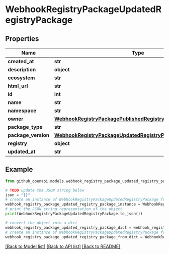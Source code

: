 # WebhookRegistryPackageUpdatedRegistryPackage


## Properties

Name | Type | Description | Notes
------------ | ------------- | ------------- | -------------
**created_at** | **str** |  | 
**description** | **object** |  | 
**ecosystem** | **str** |  | 
**html_url** | **str** |  | 
**id** | **int** |  | 
**name** | **str** |  | 
**namespace** | **str** |  | 
**owner** | [**WebhookRegistryPackagePublishedRegistryPackageOwner**](WebhookRegistryPackagePublishedRegistryPackageOwner.md) |  | 
**package_type** | **str** |  | 
**package_version** | [**WebhookRegistryPackageUpdatedRegistryPackagePackageVersion**](WebhookRegistryPackageUpdatedRegistryPackagePackageVersion.md) |  | 
**registry** | **object** |  | 
**updated_at** | **str** |  | 

## Example

```python
from github_openapi.models.webhook_registry_package_updated_registry_package import WebhookRegistryPackageUpdatedRegistryPackage

# TODO update the JSON string below
json = "{}"
# create an instance of WebhookRegistryPackageUpdatedRegistryPackage from a JSON string
webhook_registry_package_updated_registry_package_instance = WebhookRegistryPackageUpdatedRegistryPackage.from_json(json)
# print the JSON string representation of the object
print(WebhookRegistryPackageUpdatedRegistryPackage.to_json())

# convert the object into a dict
webhook_registry_package_updated_registry_package_dict = webhook_registry_package_updated_registry_package_instance.to_dict()
# create an instance of WebhookRegistryPackageUpdatedRegistryPackage from a dict
webhook_registry_package_updated_registry_package_from_dict = WebhookRegistryPackageUpdatedRegistryPackage.from_dict(webhook_registry_package_updated_registry_package_dict)
```
[[Back to Model list]](../README.md#documentation-for-models) [[Back to API list]](../README.md#documentation-for-api-endpoints) [[Back to README]](../README.md)


